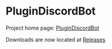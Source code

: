 # PluginDiscordBot

Project home page: [PluginDiscordBot](https://naamloosdt.github.io/PluginDiscordBot/ "PluginDiscordBot")

Downloads are now located at [Releases](https://github.com/NaamloosDT/PluginDiscordBot/releases)
